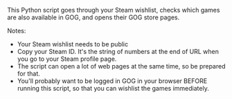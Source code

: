 This Python script goes through your Steam wishlist, checks which games are also available in GOG, and opens their GOG store pages.

Notes:
 - Your Steam wishlist needs to be public
 - Copy your Steam ID. It's the string of numbers at the end of URL when you go to your Steam profile page.
 - The script can open a lot of web pages at the same time, so be prepared for that.
 - You'll probably want to be logged in GOG in your browser BEFORE running this script, so that you can wishlist the games immediately.
